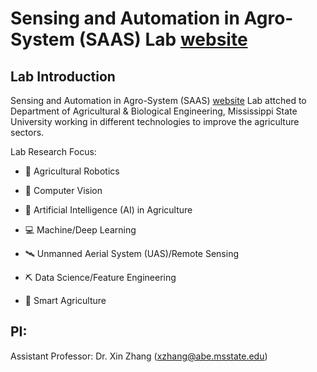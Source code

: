 # Sensing and Automation in Agro-System (SAAS) Lab [website]

## Lab Introduction

Sensing and Automation in Agro-System (SAAS) [website] Lab attched to Department of Agricultural & Biological Engineering, Mississippi State University working in different technologies to improve the agriculture sectors. 

Lab Research Focus:
* 🦾 Agricultural Robotics

* 📸 Computer Vision

* 🤖 Artificial Intelligence (AI) in Agriculture

* 💻 Machine/Deep Learning

* 🛰 Unmanned Aerial System (UAS)/Remote Sensing

* ⛏ Data Science/Feature Engineering

* 🍃 Smart Agriculture

## PI:
Assistant Professor: Dr. Xin Zhang (xzhang@abe.msstate.edu)




[website]: [https://sites.google.com/view/xin-zhang-lab/home?authuser=0]
